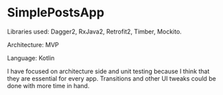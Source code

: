 # SimplePostsApp
Libraries used: Dagger2, RxJava2, Retrofit2, Timber, Mockito.

Architecture: MVP

Language: Kotlin

I have focused on architecture side and unit testing because I think that they are essential for every app. Transitions and other UI tweaks could be done with more time in hand. 
